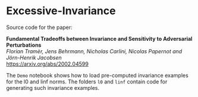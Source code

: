 # Excessive-Invariance
Source code for the paper:

**Fundamental Tradeoffs between Invariance and Sensitivity to Adversarial Perturbations**<br>
*Florian Tramèr, Jens Behrmann, Nicholas Carlini, Nicolas Papernot and Jörn-Henrik Jacobsen*<br>
https://arxiv.org/abs/2002.04599

The `Demo` notebook shows how to load pre-computed invariance examples for the l0 and linf norms.
The folders `l0` and `linf` contain code for generating such invariance examples.
